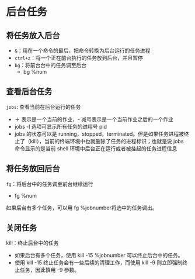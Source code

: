 # 后台任务

## 将任务放入后台

- `&`：用在一个命令的最后，把命令转换为后台运行的任务进程
- `ctrl+z`：将一个正在前台执行的任务放到后台，并且暂停
- `bg`：将前台台中的任务调至后台
  - bg %num

## 查看后台任务

`jobs`: 查看当前在后台运行的任务
  - ＋ 表示是一个当前的作业，- 减号表示是一个当前作业之后的一个作业
  - jobs -l 选项可显示所有任务的进程号 pid
  - jobs 的状态可以是 running，stopped，terminated。但是如果任务进程被终止了（kill），当前的终端环境中也就删除了任务的进程标识；也就是说 jobs 命令显示的是当前 shell 环境中后台正在运行或者被挂起的任务进程信息

## 将任务放回后台

`fg`：将后台中的任务调至前台继续运行
  - fg %num

如果后台有多个任务，可以用 fg %jobnumber将选中的任务调出。

## 关闭任务

kill：终止后台中的任务
  - 如果后台有多个任务，使用 kill -15 %jobnumber 可以终止后台中的任务。
  - 使用 kill -15 终止任务会有一些后续的清理工作，而使用 kill -9 则立即强制终止任务，因此慎用 -9 参数。
